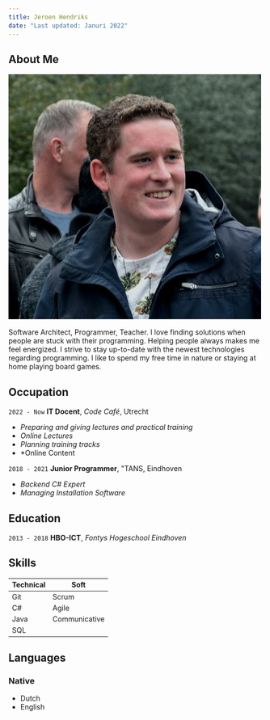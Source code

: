```yaml
---
title: Jeroen Hendriks
date: "Last updated: Januri 2022"
---
```

## About Me

<img class="profile-picture" src="profile.jpeg">

Software Architect, Programmer, Teacher. I love finding solutions when people are stuck with their programming. Helping people always makes me feel energized. I strive to stay up-to-date with the newest technologies regarding programming. I like to spend my free time in nature or staying at home playing board games.

## Occupation
`2022 - Now`
**IT Docent**, *Code Café*, Utrecht
- *Preparing and giving lectures and practical training*
- *Online Lectures*
- *Planning training tracks*
- *Online Content

`2018 - 2021`
**Junior Programmer**, "TANS, Eindhoven
- *Backend C# Expert*
- *Managing Installation Software*

## Education
`2013 - 2018`
**HBO-ICT**, *Fontys Hogeschool Eindhoven*

## Skills
| Technical          | Soft                 |
| ------------------ | -------------------- |
| Git                | Scrum                |
| C#                 | Agile                |
| Java               | Communicative        |
| SQL                |                      |

## Languages
### Native
- Dutch
- English
